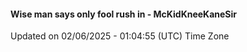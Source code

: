 #### Wise man says only fool rush in - McKidKneeKaneSir
Updated on 02/06/2025 - 01:04:55 (UTC) Time Zone
